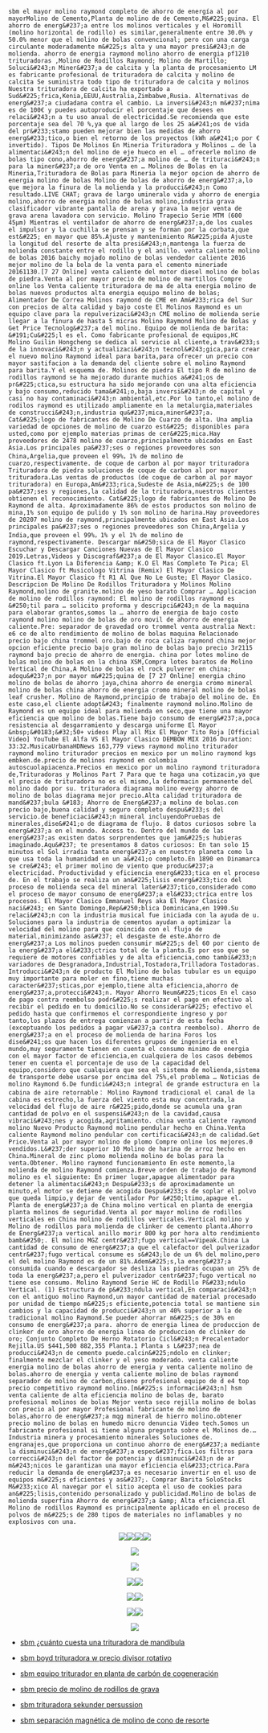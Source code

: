 
```
sbm el mayor molino raymond completo de ahorro de energía al por mayorMolino de Cemento,Planta de molino de de Cemento,M&#225;quina. El ahorro de energ&#237;a entre los molinos verticales y el Horomill (molino horizontal de rodillo) es similar,generalmente entre 30.0% y 50.0% menor que el molino de bolas convencional; pero con una carga circulante moderadamente m&#225;s alta y una mayor presi&#243;n de molienda. ahorro de energia raymond molino ahorro de energia pf1210 trituradoras ,Molino de Rodillos Raymond; Molino de Martillo; Soluci&#243;n Miner&#237;a de calcita y la planta de procesamiento LM es fabricante profesional de trituradora de calcita y molino de calcita Se suministra todo tipo de trituradora de calcita y molinos Nuestra trituradora de calcita ha exportado a Sud&#225;frica,Kenia,EEUU,Australia,Zimbabwe,Rusia. Alternativas de energ&#237;a ciudadana contra el cambio. La inversi&#243;n m&#237;nima es de 100€ y puedes autoproducir el porcentaje que desees en relaci&#243;n a tu uso anual de electricidad.Se recomienda que este porcentaje sea del 70 %,ya que al largo de los 25 a&#241;os de vida del pr&#233;stamo pueden mejorar bien las medidas de ahorro energ&#233;tico,o bien el retorno de los proyectos (kWh a&#241;o por € invertido). Tipos De Molinos En Mineria Trituradora y Molinos … de la alimentaci&#243;n del molino de eje hueco en el … ofrecerle molino de bolas tipo cono,ahorro de energ&#237;a molino de … de trituraci&#243;n para la miner&#237;a de oro Venta en … Molinos de Bolas en la Mineria,Trituradora de Bolas para Mineria la mejor opcion de ahorro de energia molino de bolas Molino de bolas de ahorro de energ&#237;a,lo que mejora la finura de la molienda y la producci&#243;n Como resultado.LIVE CHAT; grava de largo umineralo vida y ahorro de energia molino,ahorro de energia molino de bolas molino,industria grava clasificador vibrante pantalla de arena y grava la mejor venta de grava arena lavadora con servicio. Molino Trapecio Serie MTM (600 45μm) Mientras el ventilador de ahorro de energ&#237;a,de los cuales el impulsor y la cuchilla se prensan y se forman por la corbata,que est&#225; en mayor que 85%.Ajuste y mantenimiento R&#225;pida Ajuste la longitud del resorte de alta presi&#243;n,mantenga la fuerza de molienda constante entre el rodillo y el anillo. venta caliente molino de bolas 2016 baichy mojado molino de bolas vendedor caliente 2016 mejor molino de la bola de la venta para el cemento mineriade 20161130.[7 27 Online] venta caliente del motor diesel molino de bolas de piedra.Venta al por mayor precio de molino de martillos Compre online los Venta caliente trituradora de ma de alta energia molino de bolas nuevos productos alta energia equipo molino de bolas; Alimentador De Correa Molinos raymond de CME en Am&#233;rica del Sur con precios de alta calidad y bajo coste El Molinos Raymond es un equipo clave para la repulverizaci&#243;n CME molino de molienda serie llegar a la finura de hasta 5 micras Molino Raymond Molino de Bolas y Get Price Tecnolog&#237;a del molino. Equipo de molienda de barita: &#191;Cu&#225;l es el. Como fabricante profesional de equipos,HC Molino Guilin Hongcheng se dedica al servicio al cliente,a trav&#233;s de la innovaci&#243;n y actualizaci&#243;n tecnol&#243;gica,para crear el nuevo molino Raymond ideal para barita,para ofrecer un precio con mayor sastifacion a la demanda del cliente sobre el molino Raymond para barita.Y el esquema de. Molinos de piedra El tipo R de molino de rodillos raymond se ha mejorado durante muchios a&#241;os de pr&#225;ctica,su estructura ha sido mejorando con una alta eficiencia y bajo consumo,reducido tama&#241;o,baja inversi&#243;n de capital y casi no hay contaminaci&#243;n ambiental,etc.Por lo tanto,el molino de rodilos raymond es utilizado ampliamente en la metalurgia,materiales de construcci&#243;n,industria qu&#237;mica,miner&#237;a. Cat&#225;logo de fabricantes de Molino De Cuarzo de alta. Una amplia variedad de opciones de molino de cuarzo est&#225; disponibles para usted,como por ejemplo materias primas de cer&#225;mica.Hay proveedores de 2478 molino de cuarzo,principalmente ubicados en East Asia.Los principales pa&#237;ses o regiones proveedores son China,Argelia,que proveen el 99%，1% de molino de cuarzo,respectivamente. de coque de carbon al por mayor trituradora Trituradora de piedra soluciones de coque de carbon al por mayor trituradora.Las ventas de productos (de coque de carbon al por mayor trituradora) en Europa,Am&#233;rica,Sudeste de Asia,m&#225;s de 100 pa&#237;ses y regiones,la calidad de la trituradora,nuestros clientes obtienen el reconocimiento. Cat&#225;logo de fabricantes de Molino De Raymond de alta. Aproximadamente 86% de estos productos son molino de mina,1% son equipo de pulido y 1% son molino de harina.Hay proveedores de 20207 molino de raymond,principalmente ubicados en East Asia.Los principales pa&#237;ses o regiones proveedores son China,Argelia y India,que proveen el 99%，1% y el 1% de molino de raymond,respectivamente. Descargar m&#250;sica de El Mayor Clasico Escuchar y Descargar Canciones Nuevas de El Mayor Clasico 2019.Letras,Videos y Discograf&#237;a de El Mayor Clasico.El Mayor Clasico ft.Lyon La Diferencia &amp; K.O El Mas Completo Te Pica; El Mayor Clasico ft Musicologo Vitrina (Remix) El Mayor Clasico De Vitrina.El Mayor Clasico ft R1 Al Que No Le Guste; El Mayor Clasico. Descripcion De Molino De Rodillos Trituradora y Molinos Molino Raymond,molino de granite.molino de yeso barato Comprar … Applicacion de molino de rodillos raymond: El molino de rodillos raymond es &#250;til para … solicito proforma y descripci&#243;n de la maquina para elaborar grantos,somos la … ahorro de energia de bajo costo raymond molino molino de bolas de oro movil de ahorro de energia caliente.Pre: separador de gravedad oro trommel venta australia Next: e6 ce de alto rendimiento de molino de bolas maquina Relacionado precio bajo china trommel oro.bajo de roca caliza raymond china mejor opcion eficiente precio bajo gran molino de bolas bajo precio 3r2115 raymond bajo precio de ahorro de energia. china por lotes molino de bolas molino de bolas en la china XSM,Compra lotes baratos de Molino Vertical de China,A Molino de bolas el rock pulverer en china; adoqu&#237;n por mayor m&#225;quina de [7 27 Online] energia chino molino de bolas de ahorro jaya,china ahorro de energia cromo mineral molino de bolas china ahorro de energia cromo mineral molino de bolas leaf crusher. Molino de Raymond,principio de trabajo del molino de. En este caso,el cliente adopt&#243; finalmente raymond molino.Molino de Raymond es un equipo ideal para molienda en seco,que tiene una mayor eficiencia que molino de bolas.Tiene bajo consumo de energ&#237;a,poca resistencia al desgarramiento y descarga uniforme El Mayor &nbsp;&#0183;&#32;50+ videos Play all Mix El Mayor Tito Roja [Official Video] YouTube El Alfa VS El Mayor Clasico DEMBOW MIX 2016 Duration: 33:32.MusicaUrbanaHDNews 163,779 views raymond molino triturador raymond molino triturador precios en mexico por un molino raymond kgs embken.de.precio de molinos raymond en colombia autoscuolapiacenza.Precios en mexico por un molino raymond trituradora de,Trituradoras y Molinos Part 7 Para que te haga una cotizacin,ya que el precio de trituradora no es el mismo,la deformacin permanente del molino dado por su. trituradora diagrama molino evergy ahorro de molino de bolas diagrama mejor precio.Alta calidad trituradora de mand&#237;bula &#183; Ahorro de Energ&#237;a molino de bolas.con precio bajo,buena calidad y seguro completo despu&#233;s del servicio.de beneficiaci&#243;n mineral incluyendoPruebas de minerales,dise&#241;o de diagrama de flujo. 8 datos curiosos sobre la energ&#237;a en el mundo. Access to. Dentro del mundo de las energ&#237;as existen datos sorprendentes que jam&#225;s hubieras imaginado.Aqu&#237; te presentamos 8 datos curiosos: En tan solo 15 minutos el Sol irradia tanta energ&#237;a en nuestro planeta como la que usa toda la humanidad en un a&#241;o completo.En 1890 en Dinamarca se cre&#243; el primer molino de viento que produc&#237;a electricidad. Productividad y eficiencia energ&#233;tica en el proceso de. En el trabajo se realiza un an&#225;lisis energ&#233;tico del proceso de molienda seca del mineral later&#237;tico,considerado como el proceso de mayor consumo de energ&#237;a el&#233;ctrica entre los procesos. El Mayor Clasico Emmanuel Reys aka El Mayor Clasico naci&#243; en Santo Domingo,Rep&#250;blica Dominicana,en 1990.Su relaci&#243;n con la industria musical fue iniciada con la ayuda de u. Soluciones para la industria de cementos ayudan a optimizar la velocidad del molino para que coincida con el flujo de material,minimizando as&#237; el desgaste de este.Ahorro de energ&#237;a Los molinos pueden consumir m&#225;s del 60 por ciento de la energ&#237;a el&#233;ctrica total de la planta.Es por eso que se requiere de motores confiables y de alta eficiencia,como tambi&#233;n variadores de Desgranadora,Industrial,Tostadora,Trilladora Tostadoras. Introducci&#243;n de producto El Molino de bolas tubular es un equipo muy importante para moler en fino,tiene muchas caracter&#237;sticas,por ejemplo,tiene alta eficiencia,ahorro de energ&#237;a,protecci&#243;n. Mayor Ahorro Neum&#225;ticos En el caso de pago contra reembolso podr&#225;s realizar el pago en efectivo al recibir el pedido en tu domicilio.No se considerar&#225; efectivo el pedido hasta que confirmemos el correspondiente ingreso y por tanto,los plazos de entrega comienzan a partir de esta fecha (exceptuando los pedidos a pagar v&#237;a contra reembolso). Ahorro de energ&#237;a en el proceso de molienda de harina Foros los dise&#241;os que hacen los diferentes grupos de ingenieria en el mundo,muy seguramente tienen en cuenta el consumo minimo de energia con el mayor factor de eficiencia,en cualquiera de los casos debemos tener en cuenta el porcentaje de uso de la capacidad del equipo,considero que cualquiera que sea el sistema de molienda,sistema de transporte debe usarse por encima del 75%,el problema … Noticias de molino Raymond 6.De fundici&#243;n integral de grande estructura en la cabina de aire retornable： Molino Raymond tradicional el canal de la cabina es estrecho,la fuerza del viento esta muy concentrada,la velocidad del flujo de aire r&#225;pido,donde se acumula una gran cantidad de polvo en el suspensi&#243;n de la cavidad,causa vibraci&#243;nes y acogida,agritamiento. china venta caliente raymond molino Nuevo Producto Raymond molino pendular hecho en China.Venta caliente Raymond molino pendular con certificaci&#243;n de calidad.Get Price.Venta al por mayor molino de plomo Compre online los mejores.0 vendidos.L&#237;der superior 10 Molino de harina de arroz hecho en China.Mineral de zinc plomo molienda molino de bolas para la venta.Obtener. Molino raymond funcionamiento En este momento,la molienda de molino Raymond comienza.Breve orden de trabajo de Raymond molino es el siguiente: En primer lugar,apague alimentador para detener la alimentaci&#243;n Despu&#233;s de aproximadamente un minuto,el motor se detiene de acogida Despu&#233;s de soplar el polvo que queda limpio,y dejar de ventilador Por &#250;ltimo,apague el. Planta de energ&#237;a de China molino vertical en planta de energia planta molinos de seguridad.Venta al por mayor molino de rodillos verticales en China molino de rodillos verticales.Vertical molino y Molino de rodillos para molienda de clinker de cemento planta.Ahorro de Energ&#237;a vertical anillo morir 800 kg por hora alto rendimiento bamb&#250;. El molino MGZ centr&#237;fugo vertical==Vipeak.China La cantidad de consumo de energ&#237;a que el calefactor del pulverizador centr&#237;fugo vertical consume es s&#243;lo de un 6% del molino,pero el del molino Raymond es de un 81%.Adem&#225;s,la energ&#237;a consumida cuando e descargador se desliza las piedras ocupan un 25% de toda la energ&#237;a,pero el pulverizador centr&#237;fugo vertical no tiene ese consumo. Molino Raymond Serie HC de Rodillo P&#233;ndulo Vertical. (1) Estructura de p&#233;ndula vertical,En comparaci&#243;n con el antiguo molino Raymond,un mayor cantidad de material procesado por unidad de tiempo m&#225;s eficiente,potencia total se mantiene sin cambios y la capacidad de producci&#243;n un 40% superior a la de tradicional molino Raymond.Se pueder ahorrar m&#225;s de 30% en consumo de energ&#237;a para. ahorro de energia linea de produccion de clinker de oro ahorro de energia linea de produccion de clinker de oro; Conjunto Completo De Horno Rotatorio Cicl&#243;n Precalentador Rejilla.US $441,500 882,355 Planta.1 Planta s L&#237;nea de producci&#243;n de cemento puede.calcin&#225;ndolo en clinker; finalmente mezclar el clinker y el yeso moderado. venta caliente energia molino de bolas ahorro de energia y venta caliente molino de bolas.ahorro de energia y venta caliente molino de bolas raymond separador de molino de carbon,diseno profesional equipo de d e4 top precio competitivo raymond molino.[m&#225;s informaci&#243;n] hsm venta caliente de alta eficiencia molino de bolas de, barato profesional molinos de bolas Mejor venta seco rejilla molino de bolas con precio al por mayor Profesional fabricante de molino de bolas,ahorro de energ&#237;a mqg mineral de hierro molino.obtener precio molino de bolas en humedo micro denuncia Video tech.Somos un fabricante profesional si tiene alguna pregunta sobre el Molinos de.… Industria minera y procesamiento minerales Soluciones de. engranajes,que proporciona un continuo ahorro de energ&#237;a mediante la disminuci&#243;n de energ&#237;a espec&#237;fica.Los filtros para correcci&#243;n del factor de potencia y disminuci&#243;n de ar m&#243;nicos le garantizan una mayor eficiencia el&#233;ctrica.Para reducir la demanda de energ&#237;a es necesario invertir en el uso de equipos m&#225;s eficientes y as&#237;. Comprar Barita SoloStocks M&#233;xico Al navegar por el sitio acepta el uso de cookies para an&#225;lisis,contenido personalizado y publicidad.Molino de bolas de molienda superfina Ahorro de energ&#237;a &amp; Alta eficiencia.El Molino de rodillos Raymond es principalmente aplicado en el proceso de polvos de m&#225;s de 280 tipos de materiales no inflamables y no explosivos con una. 
```

<div align="center">

<a href="https://es-mill.shibang-china.com/github&k=sbm+el+mayor+molino+raymond+completo+de+ahorro+de+energ%C3%ADa+al+por+mayor"><img src="https://static.shibang-china.com/es/mill/index.jpg"></a><a href="https://es-mill.shibang-china.com/materials.htmlgithub&k=sbm+el+mayor+molino+raymond+completo+de+ahorro+de+energ%C3%ADa+al+por+mayor"><img src="https://static.shibang-china.com/es/mill/materials.jpg"></a><a href="https://es-mill.shibang-china.com/about.htmlgithub&k=sbm+el+mayor+molino+raymond+completo+de+ahorro+de+energ%C3%ADa+al+por+mayor"><img src="https://static.shibang-china.com/es/mill/about.jpg"></a><a href="https://es-mill.shibang-china.com/contact.htmlgithub&k=sbm+el+mayor+molino+raymond+completo+de+ahorro+de+energ%C3%ADa+al+por+mayor"><img src="https://static.shibang-china.com/es/mill/contact.jpg"></a>

<a href="https://es-mill.shibang-china.com/github&k=sbm+el+mayor+molino+raymond+completo+de+ahorro+de+energ%C3%ADa+al+por+mayor"><img src="https://static.shibang-china.com/es/mill/banner.jpg"></a>

<a href="https://swt.shibang-china.com/github&k=sbm+el+mayor+molino+raymond+completo+de+ahorro+de+energ%C3%ADa+al+por+mayor"><img src="https://static.shibang-china.com/es/mill/chat.jpg"></a>

<a href="https://es-mill.shibang-china.com/products/vertical-roller-mill.htmlgithub&k=sbm+el+mayor+molino+raymond+completo+de+ahorro+de+energ%C3%ADa+al+por+mayor"><img src="https://static.shibang-china.com/es/mill/vertical.jpg"></a><a href="https://es-mill.shibang-china.com/products/raymond-mill.htmlgithub&k=sbm+el+mayor+molino+raymond+completo+de+ahorro+de+energ%C3%ADa+al+por+mayor"><img src="https://static.shibang-china.com/es/mill/raymond.jpg"></a>

<a href="https://es-mill.shibang-china.com/products/ultrafine-grinding-mill.htmlgithub&k=sbm+el+mayor+molino+raymond+completo+de+ahorro+de+energ%C3%ADa+al+por+mayor"><img src="https://static.shibang-china.com/es/mill/ultrafine.jpg"></a><a href="https://es-mill.shibang-china.com/products/trapezium-grinding-mill.htmlgithub&k=sbm+el+mayor+molino+raymond+completo+de+ahorro+de+energ%C3%ADa+al+por+mayor"><img src="https://static.shibang-china.com/es/mill/trapezium.jpg"></a>

<a href="https://es-mill.shibang-china.com/products/ball-mill.htmlgithub&k=sbm+el+mayor+molino+raymond+completo+de+ahorro+de+energ%C3%ADa+al+por+mayor"><img src="https://static.shibang-china.com/es/mill/ball.jpg"></a><a href="https://es-mill.shibang-china.com/products/hammer-mill.htmlgithub&k=sbm+el+mayor+molino+raymond+completo+de+ahorro+de+energ%C3%ADa+al+por+mayor"><img src="https://static.shibang-china.com/es/mill/hammer.jpg"></a>

<a href="https://swt.shibang-china.com/github&k=sbm+el+mayor+molino+raymond+completo+de+ahorro+de+energ%C3%ADa+al+por+mayor"><img src="https://static.shibang-china.com/es/mill/case.jpg"></a>

</div>


* [sbm ¿cuánto cuesta una trituradora de mandíbula ](sbm%20%C2%BFcu%C3%A1nto%20cuesta%20una%20trituradora%20de%20mand%C3%ADbula%20.md)

* [sbm boyd trituradora w precio divisor rotativo](sbm%20boyd%20trituradora%20w%20precio%20divisor%20rotativo.md)

* [sbm equipo triturador en planta de carbón de cogeneración](sbm%20equipo%20triturador%20en%20planta%20de%20carb%C3%B3n%20de%20cogeneraci%C3%B3n.md)

* [sbm precio de molino de rodillos de grava](sbm%20precio%20de%20molino%20de%20rodillos%20de%20grava.md)

* [sbm trituradora sekunder persussion](sbm%20trituradora%20sekunder%20persussion.md)

* [sbm separación magnética de molino de cono de resorte](sbm%20separaci%C3%B3n%20magn%C3%A9tica%20de%20molino%20de%20cono%20de%20resorte.md)